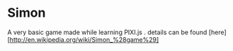 # Simon
A very basic game made while learning PIXI.js .
details can be found [here][http://en.wikipedia.org/wiki/Simon_%28game%29]

